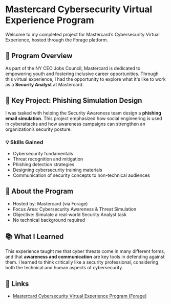 # Mastercard Cybersecurity Virtual Experience Program

Welcome to my completed project for Mastercard’s Cybersecurity Virtual Experience, hosted through the Forage platform.

## 🚀 Program Overview

As part of the NY CEO Jobs Council, Mastercard is dedicated to empowering youth and fostering inclusive career opportunities. Through this virtual experience, I had the opportunity to explore what it's like to work as a **Security Analyst** at Mastercard.

## 🔐 Key Project: Phishing Simulation Design

I was tasked with helping the Security Awareness team design a **phishing email simulation**. This project emphasized how social engineering is used in cyberattacks and how awareness campaigns can strengthen an organization’s security posture.

### 💡 Skills Gained

- Cybersecurity fundamentals
- Threat recognition and mitigation
- Phishing detection strategies
- Designing cybersecurity training materials
- Communication of security concepts to non-technical audiences

## 📎 About the Program

- Hosted by: Mastercard (via Forage)
- Focus Area: Cybersecurity Awareness & Threat Simulation
- Objective: Simulate a real-world Security Analyst task
- No technical background required

## 📚 What I Learned

This experience taught me that cyber threats come in many different forms, and that **awareness and communication** are key tools in defending against them. I learned to think critically like a security professional, considering both the technical and human aspects of cybersecurity.

## 🔗 Links

- [Mastercard Cybersecurity Virtual Experience Program (Forage)](https://www.theforage.com/) 
